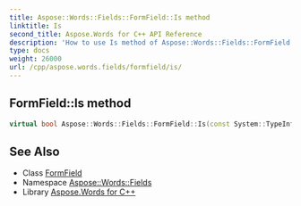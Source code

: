 ```yaml
---
title: Aspose::Words::Fields::FormField::Is method
linktitle: Is
second_title: Aspose.Words for C++ API Reference
description: 'How to use Is method of Aspose::Words::Fields::FormField class in C++.'
type: docs
weight: 26000
url: /cpp/aspose.words.fields/formfield/is/
---
```

## FormField::Is method




```cpp
virtual bool Aspose::Words::Fields::FormField::Is(const System::TypeInfo &target) const override
```

## See Also

* Class [FormField](../)
* Namespace [Aspose::Words::Fields](../../)
* Library [Aspose.Words for C++](../../../)
